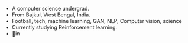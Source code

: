 <ul>
  <li>A computer science undergrad.</li>
  <li>From Bajkul, West Bengal, India.</li>
  <li>Football, tech, machine learning, GAN, NLP, Computer vision, science</li>
  <li>Currently studying Reinforcement learning.</li>
  <li>📍in</li>
</ul>
